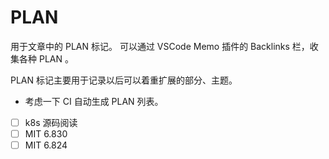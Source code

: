 # PLAN

用于文章中的 PLAN 标记。
可以通过 VSCode Memo 插件的 Backlinks 栏，收集各种 PLAN 。

PLAN 标记主要用于记录以后可以着重扩展的部分、主题。

- 考虑一下 CI 自动生成 PLAN 列表。


- [ ] k8s 源码阅读
- [ ] MIT 6.830
- [ ] MIT 6.824